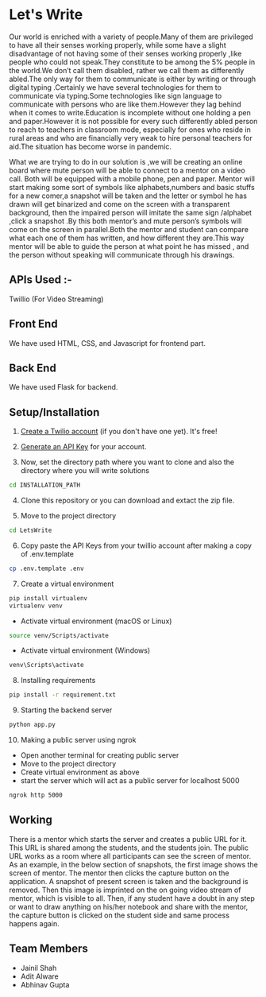 # Let's Write 

Our world is enriched with a variety of people.Many of them are privileged to have all their senses working properly, while some have a slight disadvantage of not having some of their senses working  properly ,like people who could not speak.They constitute to be among the 5% people in the world.We don’t call them disabled, rather we call them as differently abled.The only way for them to communicate is either by writing or through digital typing .Certainly we have several technologies for them to communicate via typing.Some technologies like sign language to communicate with persons who are like them.However they lag behind when it comes to write.Education is incomplete without one holding a pen and paper.However it is not possible for every such differently abled person to reach to teachers in classroom mode, especially for ones who reside in rural areas and who are financially very weak to hire personal teachers for aid.The situation has become worse in pandemic.

What we are trying to do in our solution is ,we will be creating an online board where mute person will be able to connect to a mentor on a video call. Both will be equipped with a mobile phone, pen and paper. Mentor will start making some sort of symbols like alphabets,numbers and basic stuffs for a new comer,a snapshot will be taken and the letter or symbol he has drawn will get binarized and come on the screen with a transparent background, then the impaired person  will imitate the same sign /alphabet ,click a snapshot .By this both mentor’s and mute person’s symbols will come on the screen in parallel.Both the mentor and student can compare what each one of them has written, and how different they are.This way mentor will be able to guide the person at what point he has missed , and the person without speaking will communicate through his drawings.

## APIs Used :- 

Twillio (For Video Streaming)

## Front End
We have used HTML, CSS, and Javascript for frontend part.

## Back End
We have used Flask for backend.

## Setup/Installation

1. [Create a Twilio account](https://www.twilio.com) (if you don't have one yet). It's free!


2. [Generate an API Key](https://www.twilio.com/console/project/api-keys) for your account.

3. Now, set the directory path where you want to clone and also the directory where you will write solutions

```sh
cd INSTALLATION_PATH 
```
4.  Clone this repository or you can download and extact the zip file.

5. Move to the project directory
```sh
cd LetsWrite
```
6. Copy paste the API Keys from your twillio account after making a copy of .env.template
```sh
cp .env.template .env
```
7. Create a virtual environment
```sh
pip install virtualenv
virtualenv venv
```
- Activate virtual environment (macOS or Linux)
```sh
source venv/Scripts/activate
```
- Activate virtual environment (Windows)

```sh
venv\Scripts\activate 
```
8. Installing requirements
```sh
pip install -r requirement.txt
```

9. Starting the backend server
```sh
python app.py 
```
10. Making a public server using ngrok
- Open another terminal for creating public server
- Move to the project directory 
- Create virtual environment as above
- start the server which will act as a public server for localhost 5000 


```sh
ngrok http 5000
```

## Working

There is a mentor which starts the server and creates a public URL for it. This URL is shared among the students, and the students join. The public URL works as a room where all participants can see the screen of mentor. As an example, in the below section of snapshots, the first image shows the screen of mentor. The mentor then clicks the capture button on the application. A snapshot of present screen is taken and the background is removed. Then this image is imprinted on the on going video stream of mentor, which is visible to all. Then, if any student have a doubt in any step or want to draw anything on his/her notebook and share with the mentor, the capture button is clicked on the student side and same process happens again. 


## Team Members

* Jainil Shah
* Adit Alware
* Abhinav Gupta
